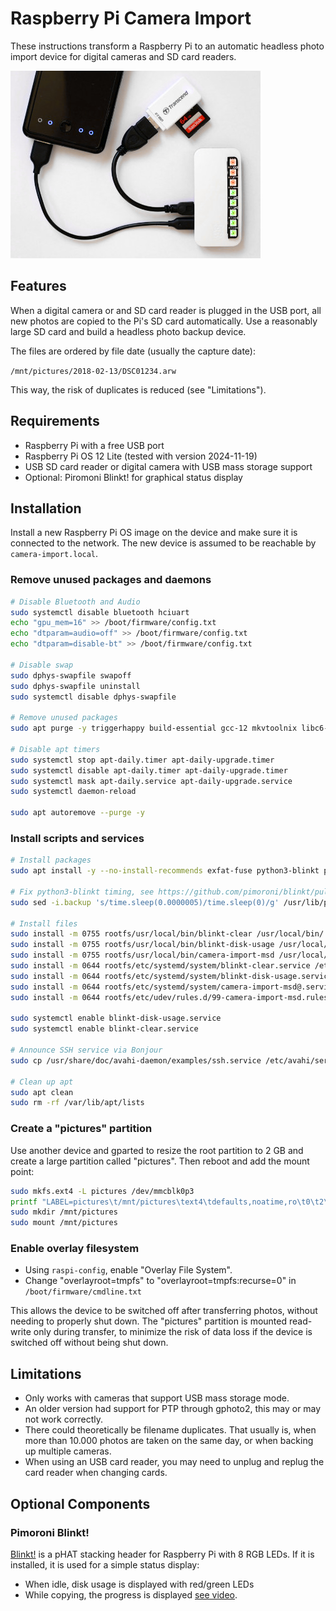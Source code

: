 # Raspberry Pi Camera Import

These instructions transform a Raspberry Pi to an automatic headless photo import device for digital cameras and SD card readers.

![Raspberry Pi Camera Import](preview.jpg)

## Features

When a digital camera or and SD card reader is plugged in the USB port, all new photos are copied to the Pi's SD card automatically. Use a reasonably large SD card and build a headless photo backup device.

The files are ordered by file date (usually the capture date):

`/mnt/pictures/2018-02-13/DSC01234.arw`

This way, the risk of duplicates is reduced (see "Limitations").

## Requirements

- Raspberry Pi with a free USB port
- Raspberry Pi OS 12 Lite (tested with version 2024-11-19)
- USB SD card reader or digital camera with USB mass storage support
- Optional: Piromoni Blinkt! for graphical status display

## Installation

Install a new Raspberry Pi OS image on the device and make sure it is connected to the network. The new device is assumed to be reachable by `camera-import.local`.

### Remove unused packages and daemons

```sh
# Disable Bluetooth and Audio
sudo systemctl disable bluetooth hciuart
echo "gpu_mem=16" >> /boot/firmware/config.txt
echo "dtparam=audio=off" >> /boot/firmware/config.txt
echo "dtparam=disable-bt" >> /boot/firmware/config.txt

# Disable swap
sudo dphys-swapfile swapoff
sudo dphys-swapfile uninstall
sudo systemctl disable dphys-swapfile

# Remove unused packages
sudo apt purge -y triggerhappy build-essential gcc-12 mkvtoolnix libc6-dev firmware-libertas firmware-atheros bluez gdb libc6-dbg manpages-dev dpkg-dev userconf-pi man-db rpicam-apps-lite

# Disable apt timers
sudo systemctl stop apt-daily.timer apt-daily-upgrade.timer
sudo systemctl disable apt-daily.timer apt-daily-upgrade.timer
sudo systemctl mask apt-daily.service apt-daily-upgrade.service
sudo systemctl daemon-reload

sudo apt autoremove --purge -y
```

### Install scripts and services

```sh
# Install packages
sudo apt install -y --no-install-recommends exfat-fuse python3-blinkt python3-psutil overlayroot

# Fix python3-blinkt timing, see https://github.com/pimoroni/blinkt/pull/73 
sudo sed -i.backup 's/time.sleep(0.0000005)/time.sleep(0)/g' /usr/lib/python3/dist-packages/blinkt.py

# Install files
sudo install -m 0755 rootfs/usr/local/bin/blinkt-clear /usr/local/bin/
sudo install -m 0755 rootfs/usr/local/bin/blinkt-disk-usage /usr/local/bin/
sudo install -m 0755 rootfs/usr/local/bin/camera-import-msd /usr/local/bin/
sudo install -m 0644 rootfs/etc/systemd/system/blinkt-clear.service /etc/systemd/system/
sudo install -m 0644 rootfs/etc/systemd/system/blinkt-disk-usage.service /etc/systemd/system/
sudo install -m 0644 rootfs/etc/systemd/system/camera-import-msd@.service /etc/systemd/system/
sudo install -m 0644 rootfs/etc/udev/rules.d/99-camera-import-msd.rules /etc/udev/rules.d/

sudo systemctl enable blinkt-disk-usage.service
sudo systemctl enable blinkt-clear.service

# Announce SSH service via Bonjour
sudo cp /usr/share/doc/avahi-daemon/examples/ssh.service /etc/avahi/services/ssh.service

# Clean up apt
sudo apt clean
sudo rm -rf /var/lib/apt/lists
```

### Create a "pictures" partition

Use another device and gparted to resize the root partition to 2 GB and create a large partition called "pictures". Then reboot and add the mount point:

```sh
sudo mkfs.ext4 -L pictures /dev/mmcblk0p3
printf "LABEL=pictures\t/mnt/pictures\text4\tdefaults,noatime,ro\t0\t2\n" | sudo tee -a /etc/fstab > /dev/null
sudo mkdir /mnt/pictures
sudo mount /mnt/pictures
```

### Enable overlay filesystem

- Using `raspi-config`, enable "Overlay File System".
- Change "overlayroot=tmpfs" to "overlayroot=tmpfs:recurse=0" in `/boot/firmware/cmdline.txt`

This allows the device to be switched off after transferring photos, without needing to properly shut down. The "pictures" partition is mounted read-write only during transfer, to minimize the risk of data loss if the device is switched off without being shut down.

## Limitations

- Only works with cameras that support USB mass storage mode.
- An older version had support for PTP through gphoto2, this may or may not work correctly.
- There could theoretically be filename duplicates. That usually is, when more than 10.000 photos are taken on the same day, or when backing up multiple cameras.
- When using an USB card reader, you may need to unplug and replug the card reader when changing cards.

## Optional Components

### Pimoroni Blinkt!

[Blinkt!](https://github.com/pimoroni/blinkt) is a pHAT stacking header for Raspberry Pi with 8 RGB LEDs. If it is installed, it is used for a simple status display:

- When idle, disk usage is displayed with red/green LEDs
- While copying, the progress is displayed [see video](https://www.youtube.com/watch?v=rcr646JgzJ4).
